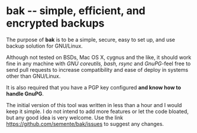 # bak -- simple, efficient, and encrypted backups

The purpose of **bak** is to be a simple, secure, easy to set up, and
use backup solution for GNU/Linux.

Although not tested on BSDs, Mac OS X, cygnus and the like, it should
work fine in any machine with *GNU coreutils, bash, rsync* and
*GnuPG*-feel free to send pull requests to increase compatibility and
ease of deploy in systems other than GNU/Linux.

It is also required that you have a PGP key configured **and know how
to handle GnuPG**.

The initial version of this tool was written in less than a hour and I
would keep it simple. I do not intend to add more features or let the
code bloated, but any good idea is very welcome. Use the link
https://github.com/semente/bak/issues to suggest any changes.
